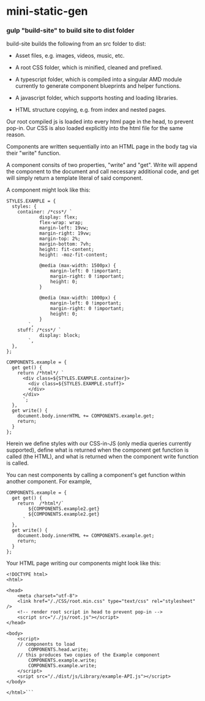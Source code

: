 # mini-static-gen

### gulp "build-site" to build site to dist folder

build-site builds the following from an src folder to dist:

* Asset files, e.g. images, videos, music, etc.
  
* A root CSS folder, which is minified, cleaned and prefixed.
  
* A typescript folder, which is compiled into a singular AMD module currently to generate component blueprints and helper functions.
  
* A javascript folder, which supports hosting and loading libraries.
  
* HTML structure copying, e.g. from index and nested pages.

Our root compiled js is loaded into every html page in the head, to prevent pop-in. Our CSS is also loaded explicitly into the html file for the same reason.

Components are written sequentially into an HTML page in the body tag via their "write" function.

A component consits of two properties, "write" and "get". Write will append the component to the document and call necessary additional code, and get will simply return a template literal of said component.

A component might look like this:

```
STYLES.EXAMPLE = {
  styles: {
    container: /*css*/ `
            display: flex;
            flex-wrap: wrap;
            margin-left: 19vw;
            margin-right: 19vw;
            margin-top: 2%;
            margin-bottom: 7vh;
            height: fit-content;
            height: -moz-fit-content;

            @media (max-width: 1500px) {
                margin-left: 0 !important;
                margin-right: 0 !important;
                height: 0;
            }

            @media (max-width: 1000px) {
                margin-left: 0 !important;
                margin-right: 0 !important;
                height: 0;
            }
        `,
    stuff: /*css*/ `
            display: block;
        `,
  },
};

COMPONENTS.example = {
  get get() {
    return /*html*/ `
      <div class=${STYLES.EXAMPLE.container}>
        <div class=${STYLES.EXAMPLE.stuff}>
        </div>
      </div>
      `;
  },
  get write() {
    document.body.innerHTML += COMPONENTS.example.get;
    return;
  }
};
```

Herein we define styles with our CSS-in-JS (only media queries currently supported), define what is returned when the component get function is called (the HTML), and what is returned when the component write function is called.

You can nest components by calling a component's get function within another component. For example,

```
COMPONENTS.example = {
  get get() {
    return  /*html*/`
        ${COMPONENTS.example2.get}
        ${COMPONENTS.example2.get}
      `
  },
  get write() {
    document.body.innerHTML += COMPONENTS.example.get;
    return;
  }
};
```

Your HTML page writing our components might look like this:

```
<!DOCTYPE html>
<html>

<head>
    <meta charset="utf-8">
    <link href="/./CSS/root.min.css" type="text/css" rel="stylesheet" />
    <!-- render root script in head to prevent pop-in -->
    <script src="/./js/root.js"></script>
</head>

<body>
    <script>
    // components to load
        COMPONENTS.head.write;
    // this produces two copies of the Example component
        COMPONENTS.example.write;
        COMPONENTS.example.write;
    </script>
    <sript src="/./dist/js/Library/example-API.js"></script>
</body>

</html>```
